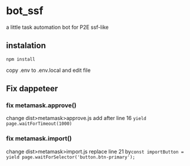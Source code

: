 # bot_ssf
a little task automation bot for P2E ssf-like

## instalation
```
npm install
```
copy .env to .env.local and edit file

## Fix dappeteer
### fix metamask.approve()
change dist>metamask>approve.js add after line 16 ```yield page.waitForTimeout(1000)``` 
### fix metamask.import()
change dist>metamask>import.js replace line 21 by```const importButton = yield page.waitForSelector('button.btn-primary');```